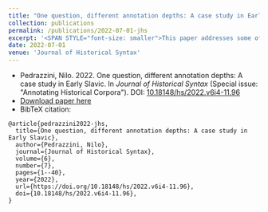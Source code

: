 ```yaml
---
title: "One question, different annotation depths: A case study in Early Slavic"
collection: publications
permalink: /publications/2022-07-01-jhs
excerpt: '<SPAN STYLE="font-size: smaller">This paper addresses some of the challenges of carrying out corpus-based linguistic analyses on historical corpora of different sizes and annotation depths. Data from the TOROT Treebank is collected to carry out a case study on Early Slavic dative absolutes, showing the extent to which methodology and results may change depending on the amount of data and the levels of linguistic annotation available. The analysis indicates that deeply-annotated treebanks of limited size can be exploited to establish a solid guideline to analyze a phenomenon in shallowly-annotated corpora and even new, unannotated texts. This is particularly encouraging for historical languages, such as Early Slavic, showing very high diatopic and diachronic variation, which significantly undermines corpus-annotation automation and therefore calls for alternative strategies to counteract data scarcity.</SPAN>'
date: 2022-07-01
venue: 'Journal of Historical Syntax'
---
```

<ul class="fa-ul">
 <li><i class="fa-li fa fa-quote-left"></i> Pedrazzini, Nilo. 2022. One question, different annotation depths: A case study in Early Slavic. In <i>Journal of Historical Syntax</i> (Special issue: "Annotating Historical Corpora"). DOI: <a href="https://doi.org/10.18148/hs/2022.v6i4-11.96">10.18148/hs/2022.v6i4-11.96</a></li>
 <li><i class="fa-li fa fa-download"></i><a href="https://ojs.ub.uni-konstanz.de/hs/index.php/hs/article/view/96/87">Download paper here</a></li>
 <li><i class="fa-li fa fa-quote-right"></i>BibTeX citation:</li>
</ul>

```
@article{pedrazzini2022-jhs,
  title={One question, different annotation depths: A case study in Early Slavic},
  author={Pedrazzini, Nilo}, 
  journal={Journal of Historical Syntax},
  volume={6},
  number={7},
  pages={1--40},
  year={2022},
  url={https://doi.org/10.18148/hs/2022.v6i4-11.96},
  doi={10.18148/hs/2022.v6i4-11.96},
}
```
